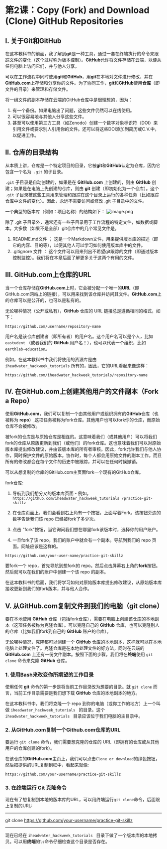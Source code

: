 # 第2课：Copy (Fork) and Download (Clone) GitHub Repositories

## Ⅰ. 关于Git和GitHub

在这本教科书的前面，我了解到**git**是一种工具，通过一套在终端执行的命令来跟踪文件的变化（这个过程称为版本控制）。**GitHub**允许将文件存储在云端，以便从任何电脑上访问它们，并与他人分享。

可以在工作流程中同时使用**git**和**GitHub**，用**git**在本地对文件进行修改，并在**GitHub.com**上存储和分享你的文件。为了协同工作，**git**和**GitHub**使用**仓库**（即文件的目录）来管理和存储文件。

将一组文件的副本存储在云端的GitHub仓库中是很理想的，因为：

1. 有一个备份。如果电脑出了问题，这些文件仍然可以在线使用。
2. 可以很容易地与其他人分享这些文件。
3. 甚至可以使用第三方工具（如Zenodo）创建一个数字对象标识符（DOI）来引用文件或要求别人引用你的文件。还可以将这些DOI添加到简历或C.V.中，以促进工作。

## Ⅱ. 仓库的目录结构

从本质上讲，仓库是一个特定项目的目录，它被**git**和**GitHub**认定为仓库，因为它包含一个名为` .git` 的子目录。

`.git` 子目录是自动创建的，如果是在 **GitHub.com** 上创建的，则由 **GitHub** 创建；如果是在电脑上先创建的仓库，则由 **git** 创建（即初始化为一个仓库）。这个 `.git` 子目录被这些工具用来管理和跟踪在这个目录上运行的各种任务（比如跟踪仓库中文件的变化）。因此，永远不需要访问或修改 .git 子目录中的文件。

一个典型的版本库（例如：项目名称）的结构如下：
![image.png](attachment:70ed0a62-d32a-4142-9b76-f219ff6d2b83.png)

除了 .git 子目录外，通常还有一些子目录用于工作流程的特定文件，如数据或脚本。大多数（如果不是全部）git仓库中的几个常见文件是。

1. README.md文件  ； 这是一个Markdown文件，用来提供版本库的描述（即它的内容、目的等），以便其他人可以学习如何使用版本库中的文件。
2. .gitignore 文件 ： 这个文件可以用来列出不希望git跟踪的文件（即通过版本控制监控）。我们将在本章后面了解更多关于这两个有用的文件。

## Ⅲ. GitHub.com上仓库的URL

当一个仓库存储在**GitHub.com**上时，它会被分配一个唯一的**URL**（即GitHub.com网站上的链接），可以用来找到该仓库并访问其文件。**GitHub.com**上的仓库可以是公开的，也可以是私有的。

无论哪种情况（公开或私有），**GitHub** 仓库的 URL 链接总是遵循相同的格式，如下：

`https://github.com/username/repository-name`

用户名是该仓库创建者（即所有者）的用户名。这个用户名可以是个人，比如 `eastudent` （或者我们的 **GitHub** 用户名！），也可以代表一个组织，比如 `earthlab-education`。

例如，在这本教科书中我们将使用的资源库是由 `iheadwater_hackweek_tutorials` 所有的，因此，它的URL看起来像这样：

`https://github.com/iheadwater_hackweek_tutorials/repository-name`

## Ⅳ. 在GitHub.com上创建其他用户的文件副本（Fork a Repo）

使用**GitHub.com**，我们可以复制一个由其他用户或组织拥有的**GitHub**仓库（也被称为 **repo**）,这项任务被称为fork仓库。其他用户也可以fork你的仓库，而原始仓库不会被修改。

被fork的仓库是与原始仓库是相连的。这意味着我们（或其他用户）可以将我们fork的仓库从原版更新到我们（或他们）的fork仓库。这也意味着我们可以对原始版本库提出修改建议，并由该版本库的所有者审核。因此，fork允许我们与他人协作，同时保护文件的原始版本。协作时，每个人都会用原始文件的副本工作。而且所有的修改都会在每个文件的历史中被跟踪，并可以在任何时候撤销。

可以从想复制的仓库的GitHub.com主页面fork一个现有的GitHub仓库。

fork仓库:

1. 导航到我们想分叉的版本库页面 - 例如。
`https://github.com/iheadwater_hackweek_tutorials
/practice-git-skillz`

2. 在仓库页面上，我们会看到右上角有一个按钮，上面写着Fork。该按钮旁边的数字告诉我们该 repo 已经被fork了多少次。
3. 点击 "fork"按钮，当它询问我们想在哪里fork该版本时，选择你的用户账户。
4. 一旦fork了该 repo，我们的账户中就会有一个副本。导航到我们的 repo 页面。网址应该是这样的。

`https://github.com/your-user-name/practice-git-skillz`

要fork一个 repo，首先导航到想fork的 repo。然后点击屏幕右上角的**fork**按钮。然后就可以在我们的账户中创建一个该 repo 的副本。

在这本教科书的后面，我们将学习如何对原始版本库提出修改建议，从原始版本库接收更新到我们的fork版本，并与他人合作。

## Ⅴ. 从GitHub.com复制文件到我们的电脑（git clone）

要在本地使用 **GitHub** 仓库（包括fork仓库），需要在电脑上创建该仓库的本地副本（这项任务被称为克隆仓库）。可以克隆自己的 **GitHub** 仓库，也可以克隆别人的仓库（比如我们fork到自己的 **GitHub** 账户的仓库）。

无论哪种情况，克隆都可以创建一个 **GitHub** 仓库的本地副本，这样就可以在本地电脑上处理文件了。克隆仓库是在本地处理文件的好方法，同时在云端的 **GitHub.com** 上还有一份文件副本。按照下面的步骤，我们将在**终端**使用 `git clone` 命令来克隆 **GitHub** 仓库。

### 1. 使用Bash来改变你所期望的工作目录

使用任何 **git** 命令的第一步是将当前工作目录改为想要的目录。就 `git clone` 而言，当前工作目录需要是我们想下载 **GitHub** 仓库的本地副本的地方。

在这本教科书中，我们将克隆一个 repo 到你的电脑（或你工作的地方）上一个叫做 `iheadwater_hackweek_tutorials
` 的目录。这个 `iheadwater_hackweek_tutorials
` 目录应该位于我们电脑的主目录中。

### 2. 从GitHub.com复制一个Github.com仓库的URL

要运行 `git clone` 命令，我们需要想克隆的仓库的 URL（即拥有的仓库或从其他用户的仓库创建的fork）。

在该仓库的**GitHub.com**主页上，我们可以点击`Clone or download`的绿色按钮，然后把提供的URL复制到框中，看起来就像:

`https://github.com/your-username/practice-git-skillz`

### 3. 在终端运行 Git 克隆命令

现在有了想复制到本地的版本库的URL，可以用终端运行`git clone`命令，后面跟上复制的URL:

***
git clone https://github.com/your-username/practice-git-skillz
***

现在已经在 `iheadwater_hackweek_tutorials
` 目录下做了一个版本库的本地拷贝。可以用**终端**的`ls`命令仔细检查这个目录是否存在。